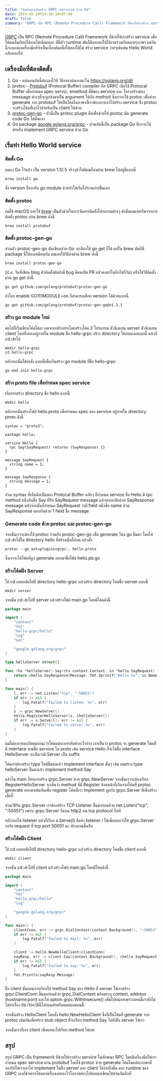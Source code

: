 ```yaml
---
title: "ติดตั้งของเพื่อสร้าง GRPC service ด้วย Go"
date: 2019-05-29T23:50:10+07:00
draft: false
summary: "GRPC เป็น RPC (Remote Procedure Call) Framework ที่ช่วยให้เราสร้าง service เพื่อให้คนอื่นเรียกใช้งานได้เนี่ยแหละ ทีนี้ตัว runtime มันก็มีออกมาให้ใช้งานร่วมกับหลายๆภาษา แต่วันนี้จะลองลงเครื่องมือที่จำเป็นเบื้องต้นเพื่อให้ลองใช้ได้ สร้าง service ง่ายๆเช่นพ่น Hello World กลับออกไป"
---
```


[GRPC](https://grpc.io) เป็น RPC (Remote Procedure Call) Framework ที่ช่วยให้เราสร้าง service เพื่อให้คนอื่นเรียกใช้งานได้เนี่ยแหละ ทีนี้ตัว runtime มันก็มีออกมาให้ใช้งานร่วมกับหลายๆภาษา แต่วันนี้จะลองลงเครื่องมือที่จำเป็นเบื้องต้นเพื่อให้ลองใช้ได้ สร้าง service ง่ายๆเช่นพ่น Hello World กลับออกไป

## เครื่องมือที่ต้องติดตั้ง

1. Go - แน่นอนอันนี้ต้องลงไว้สิ วิธีลงหาต่อเองนะใน https://golang.org/dl/
2. protoc - [Protobuf](https://developers.google.com/protocol-buffers/) (Protocal Buffer) compiler คือ GRPC เนี่ยใช้ Protocal Buffer เพื่อกำหนด spec servic, emethod ที่มีของ service และ โครงสร้างของ message ต่างๆที่จะถูกส่งมาเป็น argument ให้กับ method ซึ่งเราจะใช้ protoc เพื่อช่วย generate จาก protobuf ให้เป็นโค้ดในภาษาที่เราต้องการเอาไปสร้าง service ซึ่ง protoc จะสร้างโค้ดที่เอาไว้สำหรับเป็น client ให้ด้วย
3. [protoc-gen-go](https://github.com/golang/protobuf/#grpc-support) - ตัวนี้เป็น protoc plugin คือเพื่อช่วยให้ protoc มัน generate code Go ได้นั่นเอง
4. Go package [google.golang.org/grpc](https://godoc.org/google.golang.org/grpc) - ส่วนอันนี้เป็น package Go ที่เราจะใช้สำหรับ implement GRPC service ด้วย Go

## เริ่มทำ Hello World service

### ติดตั้ง Go

ผมลง Go ไว้แล้ว เป็น version 1.12.5 จริงๆถ้าไม่มีผมก็ลงผ่าน brew ได้อยู่ดีแบบนี้

```
brew install go
```

ซึ่ง version นี้รองรับ go module ด้วยทำให้เริ่มโปรเจคง่ายขึ้นเลย

### ติดตั้ง protoc

ผมใช้ macOS และใช้ [brew](https://brew.sh) เป็นตัวช่วยในการจัดการติดตั้งโปรแกรมต่างๆ ดังนั้นผมเลยเริ่มจากการติดตั้ง protoc ผ่าน brew ดังนี้

```
brew install protobuf
```

### ติดตั้ง protoc-gen-go

ส่วนตัว protoc-gen-go มันเขียนด้วย Go จะเลือกใช้ go get ก็ได้ แต่ใน brew มันก็มี package นี้ให้ลงเหมือนกัน ผมเลยใช้วิธีลงผ่าน brew ดังนี้

```
brew install protoc-gen-go
```

(ป.ล. วันที่เขียน blog ตัวติดตั้งมันยังมี bug มีคนเปิด PR แล้วคงแก้ในอีกไม่กี่วัน) หรือใช้วิธีติดตั้งผ่าน go get ดังนี้

```
go get github.com/golang/protobuf/protoc-gen-go
```

ถ้าใคร enable GO111MODULE=on ก็สามารถเลือก version ได้ด้วยแบบนี้

```
go get github.com/golang/protobuf/protoc-gen-go@v1.3.1
```

### สร้าง go module ใหม่

ต่อไปก็เริ่มเขียนโค้ดได้ละ ผมจะยกตัวอย่างโดยสร้างโค้ด 2 โปรแกรม ตัวนึงแทน server ตัวนึงแทน client โดยทั้งสองอยู่ภายใน module ชื่อ hello-grpc สร้าง directory ให้ก่อนเลยแบบนี้ แล้วก็ cd เข้าไป

```
mkdir hello-grpc
cd hello-grpc
```

หลังจากนั้นใช้คำสั่ง แบบนี้เพื่อเริ่มสร้าง go module ที่ชื่อ hello-grpc

```
go mod init hello-grpc
```

### สร้าง proto file เพื่อกำหนด spec service

เริ่มจากสร้าง directory ชื่อ hello แบบนี้

```
mkdir hello
```

หลังจากนั้นสร้างไฟล์ hello.proto เพื่อกำหนด spec ของ service อยู่ภายใน directory proto ดังนี้

```
syntax = "proto3";

package hello;

service Hello {
  rpc Say(SayRequest) returns (SayResponse) {}
}

message SayRequest {
  string name = 1;
}

message SayResponse {
  string message = 1;
}
```

ส่วน syntax ที่เห็นคือเป็นของ Protocal Buffer หลักๆ ก็กำหนด service ชื่อ Hello มี rpc method หนึ่งอันชื่อ Say ที่รับ SayRequest message แล้วตอบกลับด้วย SayResponse message หลังจากนั้นก็กำหนด SayRequest ว่ามี field หนึ่งชื่อ name ส่วน SayResponse ตอบกับด้วย 1 field ชื่อ message

### Generate code ด้วย protoc และ protoc-gen-go

จากนั้นเราจะต้องใช้ protoc ร่วมกับ protoc-gen-go เพื่อ generate โค้ด go ขึ้นมา โดยให้ cd เข้าไปใน directory hello ที่สร้างเมื่อกี้ก่อน แล้วสั่ง

```
protoc --go_out=plugins=grpc:. hello.proto
```

ซึ่งเราจะได้โค้ดที่ถูก generate ออกมาชื่อไฟล์ hello.pb.go

### สร้างโค้ดฝั่ง Server

ใช้ cd ถอยกลับไปที่ directory hello-grpc แล้วสร้าง directory ใหม่ชื่อ server แบบนี้

```
mkdir server
```

จากนั้น cd เข้าไปที่ server แล้วสร้างไฟล์ main.go โดยมีโค้ดดังนี้

```go
package main

import (
	"context"
	"fmt"
	"hello-grpc/hello"
	"log"
	"net"

	"google.golang.org/grpc"
)

type helloServer struct{}

func (hs *helloServer) Say(ctx context.Context, in *hello.SayRequest) (*hello.SayResponse, error) {
	return &hello.SayResponse{Message: fmt.Sprintf("Hello %s", in.Name)}, nil
}

func main() {
	l, err := net.Listen("tcp", ":50051")
	if err != nil {
		log.Fatalf("failed to listen: %v", err)
	}
	s := grpc.NewServer()
	hello.RegisterHelloServer(s, &helloServer{})
	if err := s.Serve(l); err != nil {
		log.Fatalf("failed to serve: %v", err)
	}
}
```

ผมไม่ลงรายละเอียดมากนะว่าโค้ดแต่ละบรรทัดทำอะไรบ้าง เอาเป็นว่า protoc จะ generate โค้ดที่มี interface ตามชื่อ service ใน proto เช่น service Hello ก็จะได้ชื่อ interface HelloServer จะเห็นว่ามี Server เป็น suffix

โค้ดเราต้องสร้าง type ใหม่ขึ้นมาแล้ว implement interface นั้นๆ เช่น ผมสร้าง type helloServer ขึ้นมาแล้ว implement method Say

แล้วใน main ก็ทำการสร้าง grpc.Server ด้วย grpc.NewServer จากนั้นเราจะต้องเรียก RegisterHelloServer จะเห็นว่า method ที่มี Register ด้านหน้าก็เกิดจากโค้ดที่ protoc generate ออกมาเช่นกันเพื่อ register โค้ดที่เรา implement ผูกกับ grpc.Server ที่เพิ่งสร้างเมื่อกี้

ส่วนวิธีรัน grpc.Server เราต้องสร้าง TCP Listener ขึ้นมาก่อนด้วย net.Listen("tcp", ":50051") เพราะ grpc.Server รันบน http2 บน tcp protocol อีกที

หลังจากได้ listener แล้วก็เรียก s.Serve(l) คือส่ง listener l ให้เพื่อบอกว่าให้ grpc.Server รอรับ request ที่ tcp port 50051 นะ ประมาณนี้ครับ

### สร้างโค้ดฝั่ง Client

ใช้ cd ถอยกลับไปที่ directory hello-grpc แล้วสร้าง directory ใหม่ชื่อ client แบบนี้

```
mkdir client
```

จากนั้น cd เข้าไปที่ client แล้วสร้างไฟล์ main.go โดยมีโค้ดดังนี้

```go
package main

import (
	"context"
	"fmt"
	"hello-grpc/hello"
	"log"

	"google.golang.org/grpc"
)

func main() {
	clientConn, err := grpc.DialContext(context.Background(), ":50051", grpc.WithInsecure())
	if err != nil {
		log.Fatalf("failed to dail: %v", err)
	}

	client := hello.NewHelloClient(clientConn)
	sayResp, err := client.Say(context.Background(), &hello.SayRequest{Name: "Por"})
	if err != nil {
		log.Fatalf("failed to say: %v", err)
	}
	fmt.Println(sayResp.Message)
}
```

ฝั่ง client ขั้นตอนการเรียกใช้ method Say ของ Hello ที่ server ให้เราสร้าง grpc.ClientConn ขึ้นมาก่อนด้วย grpc.DialContext พร้อมระบุ context, address (hostname:port) และใส่ option grpc.WithInsecure() เพิ่มไปหน่อยเพราะตอนนี้เรายังไม่ได้ทำเรื่อง tls เรียกวิธีนี้ไปก่อนสำหรับทดสอบตอนนี้

จากนั้นสร้าง HelloClient โดยสั่ง hello.NewHelloClient ซึ่งก็เป็นโค้ดที่ generate จาก protoc เช่นกันเพื่อสร้าง stub object ที่จะเรียก method Say ไปยังฝั่ง server ให้เรา

จากนั้นเราก็เอา client เนี่ยแหละไปเรียก method ได้เลย

## สรุป

สรุป GRPC เป็น framework ที่ช่วยให้เราสร้าง service ในลักษณะ RPC โดยมีเครื่องมือให้เรากำหนด spec service ผ่าน protobuf โดยใช้ protoc ช่วย generate โค้ดในแต่ละภาษาที่รองรับให้เราเอาไป implement ในฝั่ง server และ client ได้ง่ายยิ่งขึ้น และ runtime ของ GRPC เองก็ช่วยเราได้หลายเรื่องเลยเอาไว้โอกาสต่อๆไปค่อยมาเขียนให้อ่านกันอีกที
